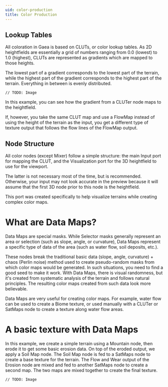 ```yaml
---
uid: color-production
title: Color Production
---
```


## Lookup Tables
All coloration in Gaea is based on CLUTs, or color lookup tables. As 2D heightfields are essentially a grid of numbers ranging from 0.0 (lowest) to 1.0 (highest), CLUTs are represented as gradients which are mapped to those heights.

The lowest part of a gradient corresponds to the lowest part of the terrain, while the highest part of the gradient corresponds to the highest part of the terrain. Everything in between is evenly distributed.

`// TODO: Image`

In this example, you can see how the gradient from a CLUTer node maps to the heightfield.

If, however, you take the same CLUT map and use a FlowMap instead of using the height of the terrain as the input, you get a different type of texture output that follows the flow lines of the FlowMap output.

## Node Structure
All color nodes (except Mixer) follow a simple structure: the main Input port for mapping the CLUT, and the Visualization port for the 3D heightfield to use for the viewport.

The latter is not necessary most of the time, but is recommended. Otherwise, your input may not look accurate in the preview because it will assume that the first 3D node prior to this node is the heightfield.

This port was created specifically to help visualize terrains while creating complex color maps.


# What are Data Maps?
Data Maps are special masks. While Selector masks generally represent an area or selection (such as slope, angle, or curvature), Data Maps represent a specific type of data of the area (such as water flow, soil deposits, etc.).

These nodes break the traditional basic data (slope, angle, curvature) + chaos (Perlin noise) method used to create pseudo-random masks from which color maps would be generated. In such situations, you need to find a good seed to make it work. With Data Maps, there is visual randomness, but it's created from systematic analysis of the terrain and follows natural principles. The resulting color maps created from such data look more believable.

Data Maps are very useful for creating color maps. For example, water flow can be used to create a Biome texture, or used manually with a CLUTer or SatMaps node to create a texture along water flow areas.

# A basic texture with Data Maps
In this example, we create a simple terrain using a Mountain node, then erode it to get some basic erosion data. On top of the eroded output, we apply a Soil Map node. The Soil Map node is fed to a SatMaps node to create a base texture for the terrain. The Flow and Wear output of the Erosion node are mixed and fed to another SatMaps node to create a second map. The two maps are mixed together to create the final texture.

`// TODO: Image`
